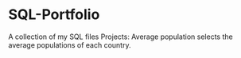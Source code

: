 # SQL-Portfolio
A collection of my SQL files
Projects:
Average population selects the average populations of each country.
